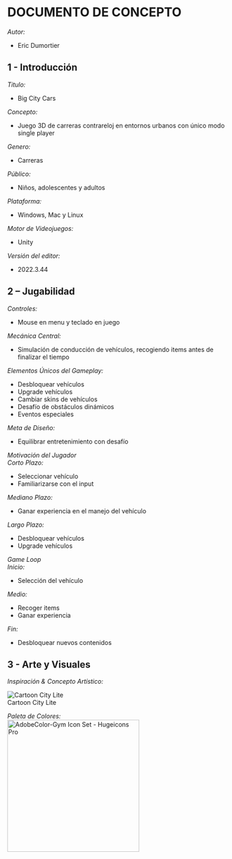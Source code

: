 ## <h1>DOCUMENTO DE CONCEPTO	

*Autor:*	
- Eric Dumortier

### <h2>1 - Introducción

*Titulo:*
- Big City Cars

*Concepto:*	
- Juego 3D de carreras contrareloj en entornos urbanos con único modo single player

*Genero:*
- Carreras

*Público:*
- Niños, adolescentes y adultos

*Plataforma:*	
- Windows, Mac y Linux

*Motor de Videojuegos:*
- Unity 

*Versión del editor:*
- 2022.3.44

### <h2>2 – Jugabilidad

*Controles:*	
- Mouse en menu y teclado en juego

*Mecánica Central:*
- Simulación de conducción de vehículos, recogiendo items antes de finalizar el tiempo
 
*Elementos Únicos del Gameplay:*
- Desbloquear vehículos
- Upgrade vehículos
- Cambiar skins de vehículos
- Desafío de obstáculos dinámicos
- Eventos especiales
   
*Meta de Diseño:*	
- Equilibrar entretenimiento con desafío

*Motivación del Jugador*
<br/>
*Corto Plazo:*
- Seleccionar vehículo
- Familiarizarse con el input

*Mediano Plazo:*
- Ganar experiencia en el manejo del vehículo

*Largo Plazo:*
- Desbloquear vehículos
- Upgrade vehículos	

*Game Loop*
<br/>
*Inicio:*
- Selección del vehículo

*Medio:*
- Recoger items
- Ganar experiencia

*Fin:*
- Desbloquear nuevos contenidos

### <h2>3 - Arte y Visuales
*Inspiración &*
*Concepto Artístico:*	

![Cartoon City Lite](https://github.com/user-attachments/assets/57f61943-0745-4647-92d7-d9cd72d4ebd2)
<br/>
Cartoon City Lite

*Paleta de Colores:*
<br/>
<img src="https://github.com/user-attachments/assets/0372e810-2058-48f0-89e9-11e3e8465c85" alt="AdobeColor-Gym Icon Set - Hugeicons Pro" width="300px">

